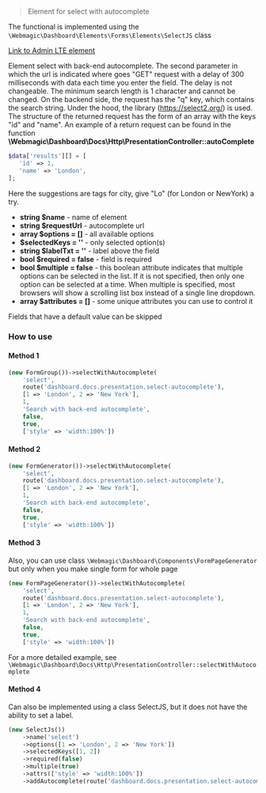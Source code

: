 > Element for select with autocomplete

The functional is implemented using the `\Webmagic\Dashboard\Elements\Forms\Elements\SelectJS` class

[Link to Admin LTE element](https://adminlte.io/themes/v3/pages/forms/advanced.html)

Element select with back-end autocomplete.
The second parameter in which the url is indicated where goes
"GET" request with a delay of 300 milliseconds with data each time you enter the field. The delay is not changeable.
The minimum search length is 1 character and cannot be changed. On the backend side, the request has the "q" key, which
contains the search string.
Under the hood, the library (https://select2.org/) is used. The structure of the returned request has the form of an
array with the keys "id" and "name". An example of a return request can be found in the function
**\Webmagic\Dashboard\Docs\Http\PresentationController::autoComplete**

```php
$data['results'][] = [
   'id' => 1,
   'name' => 'London',
];
```

Here the suggestions are tags for city, give "Lo" (for London or NewYork) a try.

- **string $name** - name of element
- **string $requestUrl** - autocomplete url
- **array $options = []** - all available options
- **$selectedKeys = ''** - only selected option(s)
- **string $labelTxt = ''** - label above the field
- **bool $required = false** - field is required
- **bool $multiple = false** - this boolean attribute indicates that multiple options can be selected in the list. If it
  is not specified, then only one option can be selected at a time. When multiple is specified, most browsers will show
  a scrolling list box instead of a single line dropdown.
- **array $attributes = []** - some unique attributes you can use to control it

Fields that have a default value can be skipped

### How to use

#### Method 1

```php
(new FormGroup())->selectWithAutocomplete(
    'select',                                                   
    route('dashboard.docs.presentation.select-autocomplete'),   
    [1 => 'London', 2 => 'New York'],                           
    1,                                                          
    'Search with back-end autocomplete',                        
    false,                                                      
    true,                                                       
    ['style' => 'width:100%'])                                  
```

#### Method 2

```php
(new FormGenerator())->selectWithAutocomplete(
    'select',                                                   
    route('dashboard.docs.presentation.select-autocomplete'),   
    [1 => 'London', 2 => 'New York'],                           
    1,                                                          
    'Search with back-end autocomplete',                        
    false,                                                      
    true,                                                       
    ['style' => 'width:100%'])                                  
```

#### Method 3

Also, you can use class ``\Webmagic\Dashboard\Components\FormPageGenerator`` but only when you make single form for
whole page

```php
(new FormPageGenerator())->selectWithAutocomplete(
    'select',                                                   
    route('dashboard.docs.presentation.select-autocomplete'),   
    [1 => 'London', 2 => 'New York'],                           
    1,                                                          
    'Search with back-end autocomplete',                        
    false,                                                      
    true,                                                       
    ['style' => 'width:100%'])                                  
```

For a more detailed example, see `\Webmagic\Dashboard\Docs\Http\PresentationController::selectWithAutocomplete`

#### Method 4

Can also be implemented using a class SelectJS, but it does not have the ability to set a label.

```php
(new SelectJs())
    ->name('select')
    ->options([1 => 'London', 2 => 'New York'])
    ->selectedKeys([1, 2])
    ->required(false)
    ->multiple(true)
    ->attrs(['style' => 'width:100%'])
    ->addAutocomplete(route('dashboard.docs.presentation.select-autocomplete'))
```